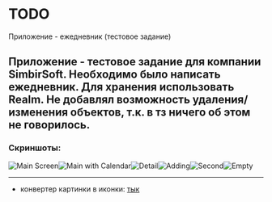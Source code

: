 # TODO
Приложение - ежедневник (тестовое задание)

Приложение - тестовое задание для компании SimbirSoft. Необходимо было написать ежедневник.
Для хранения использовать Realm. Не добавлял возможность удаления/изменения объектов, т.к. в тз ничего об этом не говорилось.
---
### Скриншоты: 
![Main Screen](screenshots/main1.jpg "Main Screen")![Main with Calendar](screenshots/calendar1.jpg "Main with Calendar")![Detail](screenshots/detail1.jpg "Deatil")![Adding](screenshots/add1.jpg "Adding")![Second](screenshots/second1.jpg "Second")![Empty](screenshots/empty1.jpg "Empty")


---
- конвертер картинки в иконки: [тык](https://makeappicon.com)
